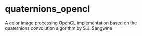 # quaternions_opencl
A color image processing OpenCL implementation based on the quaternions convolution algorithm by S.J. Sangwine
